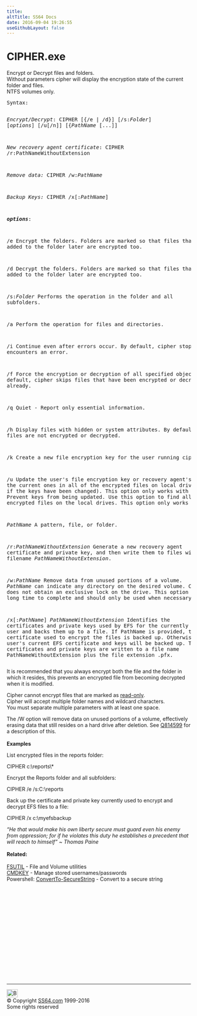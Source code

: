 ```yaml
---
title:
altTitle: SS64 Docs
date: 2016-09-04 19:26:55
useGithubLayout: false
---
```

<!-- #BeginLibraryItem "/Library/head_nt.lbi" --><!-- #EndLibraryItem --><h1>CIPHER.exe</h1> 
<p>Encrypt or Decrypt files and folders.<br>  
Without parameters cipher will display the encryption state of the current folder and files.<br>
NTFS volumes only.</p>
<pre>Syntax:

 <i>Encrypt/Decrypt</i>:
    CIPHER [{/e | /d}] [/s:<i>Folder</i>] [<i>options</i>] [/u[/n]] [{<i>PathName</i> [...]] 

 <i>New recovery agent certificate</i>:
    CIPHER /r:PathNameWithoutExtension

 <i>Remove data:</i>
    CIPHER /w:<i>PathName

 Backup Keys:</i>
    CIPHER /x[:<i>PathName</i>]<i>

<b>options</b></i>:

   /e    Encrypt the folders.
         Folders are marked so that files that are added to the folder later
         are encrypted too.

   /d    Decrypt the folders.
         Folders are marked so that files that are added to the folder later
         are encrypted too.

   /s:<i>Folder</i>
         Performs the operation in the folder and all subfolders.

   /a    Perform the operation for files and directories.

   /i    Continue even after errors occur.
         By default, cipher stops when it encounters an error.

   /f    Force the encryption or decryption of all specified objects.
         By default, cipher skips files that have been encrypted or decrypted already.

   /q    Quiet - Report only essential information.

   /h    Display files with hidden or system attributes.
         By default, these files are not encrypted or decrypted.

   /k    Create a new file encryption key for the user running cipher.

   /u    Update the user's file encryption key or recovery agent's key
         to the current ones in all of the encrypted files on local drives
         (that is, if the keys have been changed).
         This option only works with /n.
   /n    Prevent keys from being updated.
         Use this option to find all of the encrypted files on the local drives.
         This option only works with /u. 

  <i>PathName</i>
         A pattern, file, or folder.

   /r:<i>PathNameWithoutExtension</i>
         Generate a new recovery agent certificate and private key, and 
         then write them to files with the filename <i>PathNameWithoutExtension</i>.

   /w:<i>PathName</i>
         Remove data from unused portions of a volume.
         <i>PathName </i>can indicate any directory on the desired volume.
         Cipher does not obtain an exclusive lock on the drive.
         This option can take a long time to complete and should only be used when necessary.

   /x[:<i>PathName</i>] <i>PathNameWithoutExtension</i>
         Identifies the certificates and private keys used by EFS for the
         currently logged on user and backs them up to a file.
         If PathName is provided, the certificate used to encrypt the files
         is backed up. Otherwise, the user's current EFS certificate and keys
         will be backed up.
         The certificates and private keys are written to a file name
         PathNameWithoutExtension plus the file extension .pfx.</pre>
<p>It is recommended that you always encrypt both the file and the folder in which it resides, this prevents an encrypted file from becoming decrypted when it is modified.</p>
<p>Cipher cannot encrypt files that are marked as <a href="attrib.html">read-only</a>.<br>
Cipher will accept multiple folder names and wildcard characters. <br>
You must separate multiple parameters with at least one space.</p>
<p>The <span class="code">/W</span> option will remove data on unused portions of a volume, effectively erasing data that  still resides on a hard drive after deletion. See <a href="https://support.microsoft.com/kb/814599">Q814599</a> for a description of this.<br>
<b><br>
Examples
</b></p>
<p>List  encrypted files in the reports folder:</p>
<p class="code">CIPHER c:\reports\* </p>
<p>Encrypt the Reports folder and all subfolders:</p>
<p class="code">CIPHER /e /s:C:\reports</p>
<p>Back up the certificate and private key currently used to
encrypt and decrypt EFS files to a file:</p>
<p class="code">CIPHER /x c:\myefsbackup</p>
<p><i class="quote">“He that would make his own liberty secure must guard even his enemy from oppression; for if he violates this duty he establishes a precedent that will reach to himself” ~ Thomas
Paine</i><br>
<br>
<b>Related:</b><br>
<br>
<a href="fsutil.html">FSUTIL</a> - File and Volume utilities<br>
<a href="cmdkey.html">CMDKEY</a> - Manage stored usernames/passwords<br>
Powershell:   <a href="../ps/convertto-securestring.html">ConvertTo-SecureString</a> - Convert to a secure string</p><!-- #BeginLibraryItem "/Library/foot_nt.lbi" --><p>
<!-- windows300 -->
<ins class="adsbygoogle" style="display:inline-block;width:300px;height:250px" data-ad-client="ca-pub-6140977852749469" data-ad-slot="7649547908"></ins>
<script>
(adsbygoogle = window.adsbygoogle || []).push({});
</script></p>
<hr>
<div id="bl" class="footer"><a href="cipher.html#"><img src="../images/top.png" width="30" height="22" alt="Back to the Top"></a></div>
<div id="br" class="footer, tagline">© Copyright <a href="http://ss64.com/">SS64.com</a> 1999-2016<br>
Some rights reserved</div><!-- #EndLibraryItem -->

